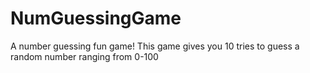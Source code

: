 # NumGuessingGame
A number guessing fun game!
This game gives you 10 tries to guess a random number ranging from 0-100
